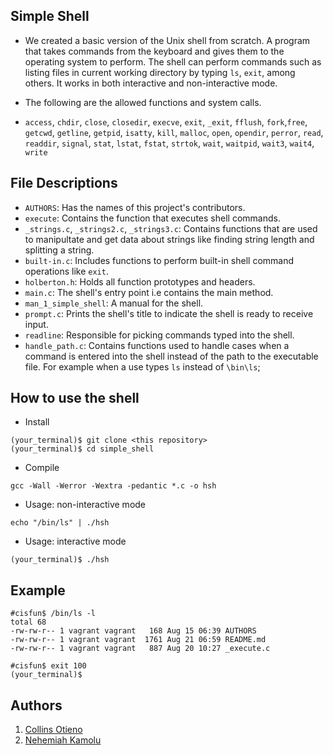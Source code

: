 ## Simple Shell

- We created a basic version of the Unix shell from scratch. A program that takes commands from the keyboard and gives them to the operating system to perform. The shell can perform commands such as listing files in current working directory by typing `ls`, `exit`, among others. It works in both interactive and non-interactive mode.

- The following are the allowed functions and system calls.
- `access`, `chdir`, `close`, `closedir`, `execve`, `exit`, `_exit`, `fflush`, `fork`,`free`, `getcwd`, `getline`, `getpid`, `isatty`, `kill`, `malloc`, `open`, `opendir`, `perror`, `read`, `readdir`, `signal`, `stat`, `lstat`, `fstat`, `strtok`, `wait`, `waitpid`, `wait3`, `wait4`, `write`

## File Descriptions

- `AUTHORS`: Has the names of this project's contributors.
- ```execute```: Contains the function that executes shell commands.
- `_strings.c`, `_strings2.c`, `_strings3.c`: Contains functions that are used to manipultate and get data about strings like finding string length and splitting a string.
- `built-in.c`: Includes functions to perform built-in shell command operations like `exit`.
- `holberton.h`: Holds all function prototypes and headers.
- `main.c`: The shell's entry point i.e contains the main method.
- `man_1_simple_shell`: A manual for the shell.
- `prompt.c`: Prints the shell's title to indicate the shell is ready to receive input.
- `readline`: Responsible for picking commands typed into the shell.
- `handle_path.c`: Contains functions used to handle cases when a command is entered into the shell instead of the path to the executable file. For example when a use types `ls` instead of `\bin\ls`;

## How to use the shell

- Install

```
(your_terminal)$ git clone <this repository>
(your_terminal)$ cd simple_shell
```
- Compile

```
gcc -Wall -Werror -Wextra -pedantic *.c -o hsh
```

- Usage: non-interactive mode

```
echo "/bin/ls" | ./hsh
```

- Usage: interactive mode

```
(your_terminal)$ ./hsh
```

## Example

```
#cisfun$ /bin/ls -l
total 68
-rw-rw-r-- 1 vagrant vagrant   168 Aug 15 06:39 AUTHORS
-rw-rw-r-- 1 vagrant vagrant  1761 Aug 21 06:59 README.md
-rw-rw-r-- 1 vagrant vagrant   887 Aug 20 10:27 _execute.c

#cisfun$ exit 100
(your_terminal)$
```

## Authors
1. [Collins Otieno](https://github.com/collin-5)
2. [Nehemiah Kamolu](https://github.com/knehe/)
